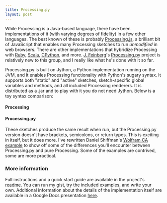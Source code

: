 ```yaml
---
title: Processing.py
layout: post
---
```

While Processing is a Java-based language, there have been implementations of it (with varying degrees of fidelity) in a few other languages. The best known of these is probably [Processing.js](http://processingjs.org/), a brilliant bit of JavaScript that enables many Processing sketches to run *unmodified* in web browsers. There are other implementations that hybridize Processing with [Ruby](https://github.com/jashkenas/ruby-processing/blob/master/README), [Scala](http://technically.us/spde/About), [CPython](http://code.google.com/p/pyprocessing/), and more. [J. Feinberg](http://mrfeinberg.com/)'s [Processing.py](https://github.com/jdf/processing.py) project is relatively new to this group, and I really like what he's done with it so far.

Processing.py is built on Jython, a Python implementation running on the JVM, and it enables Processing functionality with Python's sugary syntax. It supports both "static" and "active" sketches, sketch-specific global variables and methods, and all included Processing renderers. It is distributed as a .jar and to play with it you do not need Jython. Below is a toy syntax comparison:

#### Processing
<script src="https://gist.github.com/738650.js"> </script>

#### Processing.py
<script src="https://gist.github.com/738651.js"> </script>

These sketches produce the same result when run, but the Processing.py version doesn't have brackets, semicolons, or return types. This is exciting in itself, but it does more. I've rewritten Daniel Shiffman's [Wolfram CA example](http://processing.org/learning/topics/wolfram.html) to show off some of the differences you'll encounter between Processing.py and pure Processing. Some of the examples are contrived, some are more practical.

<script src="https://gist.github.com/738622.js"> </script>

### More information  

Full instructions and a quick start guide are available in the project's [readme](https://github.com/jdf/processing.py/blob/master/README.markdown). You can run my gist, try the included examples, and write your own. Additional information about the details of the implementation itself are available in a Google Docs presentation [here](http://goo.gl/hEWX).

